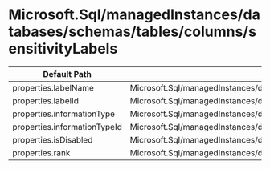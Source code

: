 # Microsoft.Sql/managedInstances/databases/schemas/tables/columns/sensitivityLabels

| Default Path | Alias |
|---|---|
| properties.labelName | Microsoft.Sql/managedInstances/databases/schemas/tables/columns/sensitivityLabels/current.labelName |
| properties.labelId | Microsoft.Sql/managedInstances/databases/schemas/tables/columns/sensitivityLabels/current.labelId |
| properties.informationType | Microsoft.Sql/managedInstances/databases/schemas/tables/columns/sensitivityLabels/current.informationType |
| properties.informationTypeId | Microsoft.Sql/managedInstances/databases/schemas/tables/columns/sensitivityLabels/current.informationTypeId |
| properties.isDisabled | Microsoft.Sql/managedInstances/databases/schemas/tables/columns/sensitivityLabels/current.isDisabled |
| properties.rank | Microsoft.Sql/managedInstances/databases/schemas/tables/columns/sensitivityLabels/current.rank |

